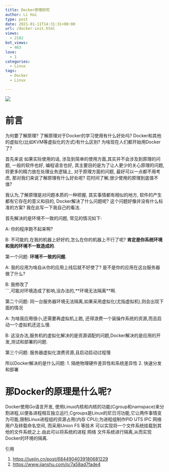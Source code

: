 ```yaml
---
title: Docker原理研究
author: Li Hui
type: post
date: 2021-01-11T14:31:31+00:00
url: /docker-init.html
views:
  - 2182
bot_views:
  - 463
love:
  - 1
categories:
  - Linux
tags:
  - Docker
  - Linux

---
```

![][1]

# 前言

为何要了解原理? 了解原理对于Docker的学习使用有什么好处吗? Docker和其他的虚拟化(比如KVM等虚拟化的方式)有什么区别? 为啥现在人们都开始用Docker了?

首先来说 如果实际使用的话, 涉及到简单的使用方面,其实并不会涉及到原理的问题, 一般的软件也好, 编程语言也好, 其主要目的是为了让人更少的关心原理的问题,将更多的精力放在处理业务逻辑上, 对于原理方面的问题, 最好可以一点都不用考虑, 那对我们来说了解原理有什么好处呢? 花时间了解,很少使用的原理到底值不值?

我认为,了解原理是对问题本质的一种把握, 其实事情都有相似的地方, 软件的产生都有它存在的意义和目的, Docker解决了什么问题呢? 这个问题好像并没有什么标准的方案? 我在此写一下我自己的看法.

首先解决的是环境不一致的问题, 常见的情况如下:

A: 你的程序跑不起来啊?

B: 不可能的,在我的机器上好好的,怎么在你的机器上不行了呢? **肯定是你系统环境和我的环境不一致造成的**.

第一个问题: **环境不一致的问题**.

A: 我的应用为啥自从你的应用上线后就不好使了? 是不是你的应用在这台服务器做了什么?

B: 我修改了  
\`\`\`,可能对环境造成了影响,没办法的,\*\*环境无法隔离\*\*啊.

第二个问题: 同一台服务器环境无法隔离,如果采用虚拟化(尤指虚拟机),则会出现下面的情况

A: 为啥我应用很小,还需要再虚拟机上跑, 还得浪费一个装操作系统的资源,而且启动一个虚拟机还这么慢.

B: 这没办法,服务机的虚拟化解决的是资源调配的问题,Docker解决的是应用的开发,测试和部署的问题.

第三个问题: 服务器虚拟化浪费资源,且启动启动过程慢

所以Docker解决的是什么问题: 1. 隔绝物理硬件差异性和系统差异性 2. 快速分发和部署

# 那Docker的原理是什么呢?

Docker使用Go语言开发, 使用Linux内核和内核的功能(Cgroup和namspace)来分割进程,以便各进程相互独立运行,Cgroups是Linux的尼日河功能,它让两件事情变为可能,限制Linux进程组的资源占用(内存 CPU);为进程组制作PID UTS IPC 网络 用户及转载命名空间, 而采用Union FS 等技术 可以实现将一个文件系统挂载到其他的文件系统之上.由此可以将系统的进程 网络 文件系统进行隔离,从而实现Docker的环境的隔离.

引用

  1. https://juejin.cn/post/6844904039180681229
  2. https://www.jianshu.com/p/7a58ad7fade4

 [1]: https://image-cdn-1253731526.cos.ap-beijing.myqcloud.com/img/20210111223249.png